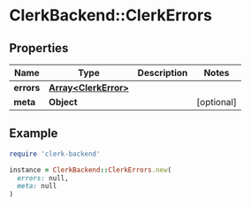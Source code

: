 # ClerkBackend::ClerkErrors

## Properties

| Name | Type | Description | Notes |
| ---- | ---- | ----------- | ----- |
| **errors** | [**Array&lt;ClerkError&gt;**](ClerkError.md) |  |  |
| **meta** | **Object** |  | [optional] |

## Example

```ruby
require 'clerk-backend'

instance = ClerkBackend::ClerkErrors.new(
  errors: null,
  meta: null
)
```

